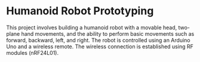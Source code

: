 # Humanoid Robot Prototyping
This project involves building a humanoid robot with a movable head, two-plane hand movements, and the ability to perform basic movements such as forward, backward, left, and right. The robot is controlled using an Arduino Uno and a wireless remote. The wireless connection is established using RF modules (nRF24L01).

<p align="center">
  <src="https://github.com/shryam102/Humanoid-Robot/assets/78613519/b5a9b26d-65fa-4e59-9874-8867368c919e">
</p>


